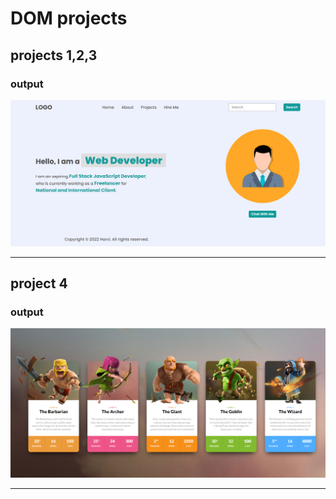 # DOM projects
## projects 1,2,3
 
### output


![output](<DOM-project/project - 01, 02,03/firstAssignmentImage/task1Output.png>)

---

## project 4

### output

![output](<DOM-project/project-04/Output/DOM P1 SS.png>)

---